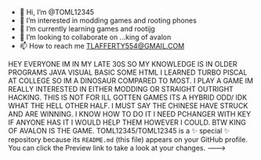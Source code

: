 - 👋 Hi, I’m @TOML12345
- 👀 I’m interested in modding games and rooting phones
- 🌱 I’m currently learning games and rootijg
- 💞️ I’m looking to collaborate on ...king of avalon
- 📫 How to reach me TLAFFERTY554@GMAIL.COM 

HEY EVERYONE IM IN MY LATE 30S SO MY KNOWLEDGE IS IN OLDER PROGRAMS JAVA VISUAL BASIC SOME HTML I LEARNED TURBO PISCAL AT COLLEGE SO IM A DINOSAUR COMPARED TO MOST.  I PLAY A GAME IM REALLY INTERESTED IN EITHER MODDING OR STRAIGHT 
OUTRIGHT HACKING.  THIS IS NOT FOR ILL GOTTEN GAMES ITS A HYBRID ODD/ IDK WHAT THE HELL OTHER HALF.  I MUST SAY THE CHINESE HAVE STRUCK AND ARE WINNING. I KNOW HOW TO DO IT I NEED PCHANGER WITH KEY IF ANYONE HAS IT I WOULD HELP THEM HOWEVER
I COULD.  BTW KING OF AVALON IS THE GAME.
TOML12345/TOML12345 is a ✨ special ✨ repository because its `README.md` (this file) appears on your GitHub profile.
You can click the Preview link to take a look at your changes.
--->
